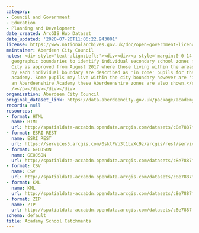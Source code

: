 ```yaml
---
category:
- Council and Government
- Education
- Planning and Development
date_created: ArcGIS Hub Dataset
date_updated: '2020-07-20T11:06:22.943001'
license: https://www.nationalarchives.gov.uk/doc/open-government-licence/version/3/
maintainer: Aberdeen City Council
notes: <div style='text-align:Left;'><div><div><p style='margin:0 0 14 0;'><span><span>Defined
  geographic boundaries to identify individual secondary school zones for Aberdeen
  City as approved from August 2017 where those living within the areas delineated
  by each individual boundary are described as 'in zone' pupils for that particular
  academy. Some pupils may live within the city boundary however are 'in zone' for
  an Aberdeenshire Academy these Aberdeenshire zones are also shown.</span></span></p><p><span
  /></p></div></div></div>
organization: Aberdeen City Council
original_dataset_link: https://data.aberdeencity.gov.uk/package/academy-school-catchments1
records: null
resources:
- format: HTML
  name: HTML
  url: http://spatialdata-accabdn.opendata.arcgis.com/datasets/c8e7887f4519434b8564a608754002cb_0
- format: ESRI REST
  name: ESRI REST
  url: https://services5.arcgis.com/0sktPVp3t1LvXc9z/arcgis/rest/services/Academy_School_Catchments/FeatureServer/0
- format: GEOJSON
  name: GEOJSON
  url: http://spatialdata-accabdn.opendata.arcgis.com/datasets/c8e7887f4519434b8564a608754002cb_0.geojson?outSR={"latestWkid":27700,"wkid":27700}
- format: CSV
  name: CSV
  url: http://spatialdata-accabdn.opendata.arcgis.com/datasets/c8e7887f4519434b8564a608754002cb_0.csv?outSR={"latestWkid":27700,"wkid":27700}
- format: KML
  name: KML
  url: http://spatialdata-accabdn.opendata.arcgis.com/datasets/c8e7887f4519434b8564a608754002cb_0.kml?outSR={"latestWkid":27700,"wkid":27700}
- format: ZIP
  name: ZIP
  url: http://spatialdata-accabdn.opendata.arcgis.com/datasets/c8e7887f4519434b8564a608754002cb_0.zip?outSR={"latestWkid":27700,"wkid":27700}
schema: default
title: Academy School Catchments
---
```

